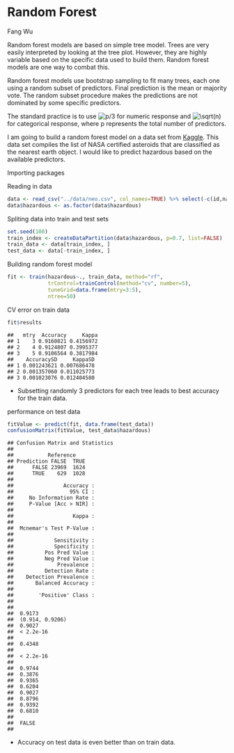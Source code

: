 Random Forest
================
Fang Wu

Random forest models are based on simple tree model. Trees are very
easily interpreted by looking at the tree plot. However, they are highly
variable based on the specific data used to build them. Random forest
models are one way to combat this.

Random forest models use bootstrap sampling to fit many trees, each one
using a random subset of predictors. Final prediction is the mean or
majority vote. The random subset procedure makes the predictions are not
dominated by some specific predictors.

The standard practice is to
use ![p/3](https://latex.codecogs.com/png.image?%5Cdpi%7B110%7D&space;%5Cbg_white&space;p%2F3 "p/3")
for numeric response and
![\\sqrt(n)](https://latex.codecogs.com/png.image?%5Cdpi%7B110%7D&space;%5Cbg_white&space;%5Csqrt%28n%29 "\sqrt(n)")
for categorical response, where p represents the total number of
predictors.

I am going to build a random forest model on a data set from
[Kaggle](https://www.kaggle.com/datasets/sameepvani/nasa-nearest-earth-objects).
This data set compiles the list of NASA certified asteroids that are
classified as the nearest earth object. I would like to predict
hazardous based on the available predictors.

Importing packages

Reading in data

``` r
data <- read_csv("../data/neo.csv", col_names=TRUE) %>% select(-c(id,name, orbiting_body))
data$hazardous <- as.factor(data$hazardous)
```

Spliting data into train and test sets

``` r
set.seed(100)
train_index <- createDataPartition(data$hazardous, p=0.7, list=FALSE)
train_data <- data[train_index, ]
test_data <- data[-train_index, ]
```

Building random forest model

``` r
fit <- train(hazardous~., train_data, method="rf",
             trControl=trainControl(method="cv", number=5),
             tuneGrid=data.frame(mtry=3:5),
             ntree=50)
```

CV error on train data

``` r
fit$results
```

    ##   mtry  Accuracy     Kappa
    ## 1    3 0.9160821 0.4156972
    ## 2    4 0.9124807 0.3995377
    ## 3    5 0.9106564 0.3817984
    ##    AccuracySD     KappaSD
    ## 1 0.001243621 0.007686478
    ## 2 0.001357060 0.011025773
    ## 3 0.001023076 0.012404580

-   Subsetting randomly 3 predictors for each tree leads to best
    accuracy for the train data.

performance on test data

``` r
fitValue <- predict(fit, data.frame(test_data))
confusionMatrix(fitValue, test_data$hazardous)
```

    ## Confusion Matrix and Statistics
    ## 
    ##           Reference
    ## Prediction FALSE  TRUE
    ##      FALSE 23969  1624
    ##      TRUE    629  1028
    ##                          
    ##                Accuracy :
    ##                  95% CI :
    ##     No Information Rate :
    ##     P-Value [Acc > NIR] :
    ##                          
    ##                   Kappa :
    ##                          
    ##  Mcnemar's Test P-Value :
    ##                          
    ##             Sensitivity :
    ##             Specificity :
    ##          Pos Pred Value :
    ##          Neg Pred Value :
    ##              Prevalence :
    ##          Detection Rate :
    ##    Detection Prevalence :
    ##       Balanced Accuracy :
    ##                          
    ##        'Positive' Class :
    ##                          
    ##                 
    ##  0.9173         
    ##  (0.914, 0.9206)
    ##  0.9027         
    ##  < 2.2e-16      
    ##                 
    ##  0.4348         
    ##                 
    ##  < 2.2e-16      
    ##                 
    ##  0.9744         
    ##  0.3876         
    ##  0.9365         
    ##  0.6204         
    ##  0.9027         
    ##  0.8796         
    ##  0.9392         
    ##  0.6810         
    ##                 
    ##  FALSE          
    ## 

-   Accuracy on test data is even better than on train data.
